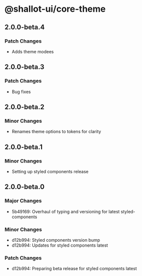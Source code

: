 # @shallot-ui/core-theme

## 2.0.0-beta.4

### Patch Changes

- Adds theme modees

## 2.0.0-beta.3

### Patch Changes

- Bug fixes

## 2.0.0-beta.2

### Minor Changes

- Renames theme options to tokens for clarity

## 2.0.0-beta.1

### Minor Changes

- Setting up styled components release

## 2.0.0-beta.0

### Major Changes

- 5b49169: Overhaul of typing and versioning for latest styled-components

### Minor Changes

- d12b994: Styled components version bump
- d12b994: Updates for styled components latest

### Patch Changes

- d12b994: Preparing beta release for styled components latest
